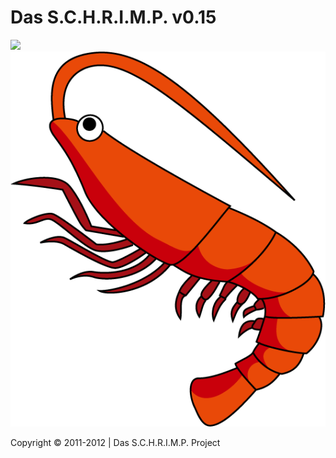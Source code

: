 Das S.C.H.R.I.M.P. v0.15
========================



![](.inc/img/schrimp_favicon.ico "")![](.inc/img/schrimp.png "")




Copyright © 2011-2012 | Das S.C.H.R.I.M.P. Project
